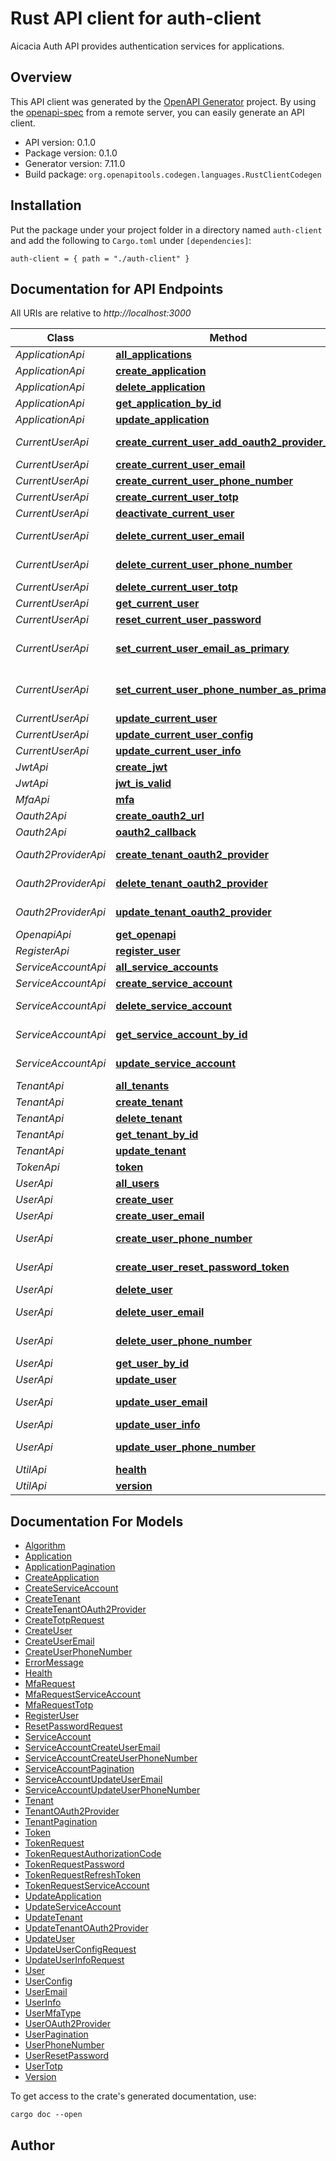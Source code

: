 # Rust API client for auth-client

Aicacia Auth API provides authentication services for applications.


## Overview

This API client was generated by the [OpenAPI Generator](https://openapi-generator.tech) project.  By using the [openapi-spec](https://openapis.org) from a remote server, you can easily generate an API client.

- API version: 0.1.0
- Package version: 0.1.0
- Generator version: 7.11.0
- Build package: `org.openapitools.codegen.languages.RustClientCodegen`

## Installation

Put the package under your project folder in a directory named `auth-client` and add the following to `Cargo.toml` under `[dependencies]`:

```
auth-client = { path = "./auth-client" }
```

## Documentation for API Endpoints

All URIs are relative to *http://localhost:3000*

Class | Method | HTTP request | Description
------------ | ------------- | ------------- | -------------
*ApplicationApi* | [**all_applications**](docs/ApplicationApi.md#all_applications) | **GET** /applications | 
*ApplicationApi* | [**create_application**](docs/ApplicationApi.md#create_application) | **POST** /applications | 
*ApplicationApi* | [**delete_application**](docs/ApplicationApi.md#delete_application) | **DELETE** /applications/{application_id} | 
*ApplicationApi* | [**get_application_by_id**](docs/ApplicationApi.md#get_application_by_id) | **GET** /applications/{application_id} | 
*ApplicationApi* | [**update_application**](docs/ApplicationApi.md#update_application) | **PUT** /applications/{application_id} | 
*CurrentUserApi* | [**create_current_user_add_oauth2_provider_url**](docs/CurrentUserApi.md#create_current_user_add_oauth2_provider_url) | **POST** /current-user/oauth2/{provider} | 
*CurrentUserApi* | [**create_current_user_email**](docs/CurrentUserApi.md#create_current_user_email) | **POST** /current-user/emails | 
*CurrentUserApi* | [**create_current_user_phone_number**](docs/CurrentUserApi.md#create_current_user_phone_number) | **POST** /current-user/phone-numbers | 
*CurrentUserApi* | [**create_current_user_totp**](docs/CurrentUserApi.md#create_current_user_totp) | **POST** /current-user/totp | 
*CurrentUserApi* | [**deactivate_current_user**](docs/CurrentUserApi.md#deactivate_current_user) | **DELETE** /current-user | 
*CurrentUserApi* | [**delete_current_user_email**](docs/CurrentUserApi.md#delete_current_user_email) | **DELETE** /current-user/emails/{email_id} | 
*CurrentUserApi* | [**delete_current_user_phone_number**](docs/CurrentUserApi.md#delete_current_user_phone_number) | **DELETE** /current-user/phone-numbers/{phone_number_id} | 
*CurrentUserApi* | [**delete_current_user_totp**](docs/CurrentUserApi.md#delete_current_user_totp) | **DELETE** /current-user/totp | 
*CurrentUserApi* | [**get_current_user**](docs/CurrentUserApi.md#get_current_user) | **GET** /current-user | 
*CurrentUserApi* | [**reset_current_user_password**](docs/CurrentUserApi.md#reset_current_user_password) | **POST** /current-user/reset-password | 
*CurrentUserApi* | [**set_current_user_email_as_primary**](docs/CurrentUserApi.md#set_current_user_email_as_primary) | **PUT** /current-user/emails/{email_id}/set-as-primary | 
*CurrentUserApi* | [**set_current_user_phone_number_as_primary**](docs/CurrentUserApi.md#set_current_user_phone_number_as_primary) | **PUT** /current-user/phone-numbers/{phone_number_id}/set-as-primary | 
*CurrentUserApi* | [**update_current_user**](docs/CurrentUserApi.md#update_current_user) | **PUT** /current-user | 
*CurrentUserApi* | [**update_current_user_config**](docs/CurrentUserApi.md#update_current_user_config) | **PUT** /current-user/config | 
*CurrentUserApi* | [**update_current_user_info**](docs/CurrentUserApi.md#update_current_user_info) | **PUT** /current-user/info | 
*JwtApi* | [**create_jwt**](docs/JwtApi.md#create_jwt) | **POST** /jwt | 
*JwtApi* | [**jwt_is_valid**](docs/JwtApi.md#jwt_is_valid) | **GET** /jwt | 
*MfaApi* | [**mfa**](docs/MfaApi.md#mfa) | **POST** /mfa | 
*Oauth2Api* | [**create_oauth2_url**](docs/Oauth2Api.md#create_oauth2_url) | **POST** /oauth2/{provider} | 
*Oauth2Api* | [**oauth2_callback**](docs/Oauth2Api.md#oauth2_callback) | **GET** /oauth2/{provider}/callback | 
*Oauth2ProviderApi* | [**create_tenant_oauth2_provider**](docs/Oauth2ProviderApi.md#create_tenant_oauth2_provider) | **POST** /tenants/{tenant_id}/oauth2-providers | 
*Oauth2ProviderApi* | [**delete_tenant_oauth2_provider**](docs/Oauth2ProviderApi.md#delete_tenant_oauth2_provider) | **DELETE** /tenants/{tenant_id}/oauth2-providers/{tenant_oauht2_provider_id} | 
*Oauth2ProviderApi* | [**update_tenant_oauth2_provider**](docs/Oauth2ProviderApi.md#update_tenant_oauth2_provider) | **PUT** /tenants/{tenant_id}/oauth2-providers/{tenant_oauht2_provider_id} | 
*OpenapiApi* | [**get_openapi**](docs/OpenapiApi.md#get_openapi) | **GET** /openapi.json | 
*RegisterApi* | [**register_user**](docs/RegisterApi.md#register_user) | **POST** /register | 
*ServiceAccountApi* | [**all_service_accounts**](docs/ServiceAccountApi.md#all_service_accounts) | **GET** /service-accounts | 
*ServiceAccountApi* | [**create_service_account**](docs/ServiceAccountApi.md#create_service_account) | **POST** /service-accounts | 
*ServiceAccountApi* | [**delete_service_account**](docs/ServiceAccountApi.md#delete_service_account) | **DELETE** /service-accounts/{service_account_id} | 
*ServiceAccountApi* | [**get_service_account_by_id**](docs/ServiceAccountApi.md#get_service_account_by_id) | **GET** /service-accounts/{service_account_id} | 
*ServiceAccountApi* | [**update_service_account**](docs/ServiceAccountApi.md#update_service_account) | **PUT** /service-accounts/{service_account_id} | 
*TenantApi* | [**all_tenants**](docs/TenantApi.md#all_tenants) | **GET** /tenants | 
*TenantApi* | [**create_tenant**](docs/TenantApi.md#create_tenant) | **POST** /tenants | 
*TenantApi* | [**delete_tenant**](docs/TenantApi.md#delete_tenant) | **DELETE** /tenants/{tenant_id} | 
*TenantApi* | [**get_tenant_by_id**](docs/TenantApi.md#get_tenant_by_id) | **GET** /tenants/{tenant_id} | 
*TenantApi* | [**update_tenant**](docs/TenantApi.md#update_tenant) | **PUT** /tenants/{tenant_id} | 
*TokenApi* | [**token**](docs/TokenApi.md#token) | **POST** /token | 
*UserApi* | [**all_users**](docs/UserApi.md#all_users) | **GET** /users | 
*UserApi* | [**create_user**](docs/UserApi.md#create_user) | **POST** /users | 
*UserApi* | [**create_user_email**](docs/UserApi.md#create_user_email) | **POST** /users/{user_id}/emails | 
*UserApi* | [**create_user_phone_number**](docs/UserApi.md#create_user_phone_number) | **POST** /users/{user_id}/phone_numbers | 
*UserApi* | [**create_user_reset_password_token**](docs/UserApi.md#create_user_reset_password_token) | **POST** /users/{user_id}/reset-password | 
*UserApi* | [**delete_user**](docs/UserApi.md#delete_user) | **DELETE** /users/{user_id} | 
*UserApi* | [**delete_user_email**](docs/UserApi.md#delete_user_email) | **DELETE** /users/{user_id}/emails/{email_id} | 
*UserApi* | [**delete_user_phone_number**](docs/UserApi.md#delete_user_phone_number) | **DELETE** /users/{user_id}/phone-numbers/{phone_number_id} | 
*UserApi* | [**get_user_by_id**](docs/UserApi.md#get_user_by_id) | **GET** /users/{user_id} | 
*UserApi* | [**update_user**](docs/UserApi.md#update_user) | **PUT** /users/{user_id} | 
*UserApi* | [**update_user_email**](docs/UserApi.md#update_user_email) | **PUT** /users/{user_id}/emails/{email_id} | 
*UserApi* | [**update_user_info**](docs/UserApi.md#update_user_info) | **PUT** /users/{user_id}/info | 
*UserApi* | [**update_user_phone_number**](docs/UserApi.md#update_user_phone_number) | **PUT** /users/{user_id}/phone-numbers/{phone_number_id} | 
*UtilApi* | [**health**](docs/UtilApi.md#health) | **GET** /health | 
*UtilApi* | [**version**](docs/UtilApi.md#version) | **GET** /version | 


## Documentation For Models

 - [Algorithm](docs/Algorithm.md)
 - [Application](docs/Application.md)
 - [ApplicationPagination](docs/ApplicationPagination.md)
 - [CreateApplication](docs/CreateApplication.md)
 - [CreateServiceAccount](docs/CreateServiceAccount.md)
 - [CreateTenant](docs/CreateTenant.md)
 - [CreateTenantOAuth2Provider](docs/CreateTenantOAuth2Provider.md)
 - [CreateTotpRequest](docs/CreateTotpRequest.md)
 - [CreateUser](docs/CreateUser.md)
 - [CreateUserEmail](docs/CreateUserEmail.md)
 - [CreateUserPhoneNumber](docs/CreateUserPhoneNumber.md)
 - [ErrorMessage](docs/ErrorMessage.md)
 - [Health](docs/Health.md)
 - [MfaRequest](docs/MfaRequest.md)
 - [MfaRequestServiceAccount](docs/MfaRequestServiceAccount.md)
 - [MfaRequestTotp](docs/MfaRequestTotp.md)
 - [RegisterUser](docs/RegisterUser.md)
 - [ResetPasswordRequest](docs/ResetPasswordRequest.md)
 - [ServiceAccount](docs/ServiceAccount.md)
 - [ServiceAccountCreateUserEmail](docs/ServiceAccountCreateUserEmail.md)
 - [ServiceAccountCreateUserPhoneNumber](docs/ServiceAccountCreateUserPhoneNumber.md)
 - [ServiceAccountPagination](docs/ServiceAccountPagination.md)
 - [ServiceAccountUpdateUserEmail](docs/ServiceAccountUpdateUserEmail.md)
 - [ServiceAccountUpdateUserPhoneNumber](docs/ServiceAccountUpdateUserPhoneNumber.md)
 - [Tenant](docs/Tenant.md)
 - [TenantOAuth2Provider](docs/TenantOAuth2Provider.md)
 - [TenantPagination](docs/TenantPagination.md)
 - [Token](docs/Token.md)
 - [TokenRequest](docs/TokenRequest.md)
 - [TokenRequestAuthorizationCode](docs/TokenRequestAuthorizationCode.md)
 - [TokenRequestPassword](docs/TokenRequestPassword.md)
 - [TokenRequestRefreshToken](docs/TokenRequestRefreshToken.md)
 - [TokenRequestServiceAccount](docs/TokenRequestServiceAccount.md)
 - [UpdateApplication](docs/UpdateApplication.md)
 - [UpdateServiceAccount](docs/UpdateServiceAccount.md)
 - [UpdateTenant](docs/UpdateTenant.md)
 - [UpdateTenantOAuth2Provider](docs/UpdateTenantOAuth2Provider.md)
 - [UpdateUser](docs/UpdateUser.md)
 - [UpdateUserConfigRequest](docs/UpdateUserConfigRequest.md)
 - [UpdateUserInfoRequest](docs/UpdateUserInfoRequest.md)
 - [User](docs/User.md)
 - [UserConfig](docs/UserConfig.md)
 - [UserEmail](docs/UserEmail.md)
 - [UserInfo](docs/UserInfo.md)
 - [UserMfaType](docs/UserMfaType.md)
 - [UserOAuth2Provider](docs/UserOAuth2Provider.md)
 - [UserPagination](docs/UserPagination.md)
 - [UserPhoneNumber](docs/UserPhoneNumber.md)
 - [UserResetPassword](docs/UserResetPassword.md)
 - [UserTotp](docs/UserTotp.md)
 - [Version](docs/Version.md)


To get access to the crate's generated documentation, use:

```
cargo doc --open
```

## Author



